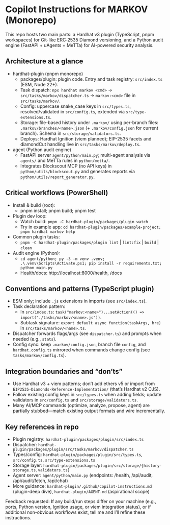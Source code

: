 # Copilot Instructions for MARKOV (Monorepo)

This repo hosts two main parts: a Hardhat v3 plugin (TypeScript, pnpm workspaces) for Git-like ERC‑2535 Diamond versioning, and a Python audit engine (FastAPI + uAgents + MeTTa) for AI-powered security analysis.

## Architecture at a glance
- hardhat-plugin (pnpm monorepo)
  - packages/plugin: plugin code. Entry and task registry: `src/index.ts` (ESM, Node 22+).
  - Task dispatch: `npx hardhat markov <cmd>` → `src/tasks/markov/dispatcher.ts` → `markov:<cmd>` file in `src/tasks/markov/`.
  - Config: uppercase snake_case keys in `src/types.ts`, resolved/validated in `src/config.ts`, extended via `src/type-extensions.ts`.
  - Storage: file-based history under `.markov/` using per-branch files: `.markov/branches/<name>.json` (+ `.markov/config.json` for current branch). Schema in `src/storage/validators.ts`.
  - Deploys: Hardhat Ignition (viem planned); EIP-2535 facets and diamondCut handling live in `src/tasks/markov/deploy.ts`.
- agent (Python audit engine)
  - FastAPI server `agent/python/main.py`; multi-agent analysis via `agents/` and MeTTa rules in `python/metta/`.
  - Integrates Blockscout MCP (no API keys) in `python/utils/blockscout.py` and generates reports via `python/utils/report_generator.py`.

## Critical workflows (PowerShell)
- Install & build (root):
  - pnpm install; pnpm build; pnpm test
- Plugin dev loop:
  - Watch build: `pnpm -C hardhat-plugin/packages/plugin watch`
  - Try in example app: `cd hardhat-plugin/packages/example-project; pnpm hardhat markov help`
- Common plugin tasks:
  - `pnpm -C hardhat-plugin/packages/plugin lint` | `lint:fix` | `build` | `clean`
- Audit engine (Python):
  - `cd agent/python; py -3 -m venv .venv; .\.venv\Scripts\Activate.ps1; pip install -r requirements.txt; python main.py`
  - Health/docs: http://localhost:8000/health, /docs

## Conventions and patterns (TypeScript plugin)
- ESM only; include `.js` extensions in imports (see `src/index.ts`).
- Task declaration pattern:
  - In `src/index.ts`: `task("markov:<name>")...setAction(() => import("./tasks/markov/<name>.js"))`.
  - Subtask signature: `export default async function(taskArgs, hre)` in `src/tasks/markov/<name>.ts`.
- Dispatcher forwards flags/args (see `dispatcher.ts`) and prompts when needed (e.g., `stats`).
- Config sync: keep `.markov/config.json`, branch file `config`, and `hardhat.config.ts` mirrored when commands change config (see `tasks/markov/config.ts`).

## Integration boundaries and “don’ts”
- Use Hardhat v3 + viem patterns; don’t add ethers v5 or import from `EIP2535-Diamonds-Reference-Implementation/` (that’s Hardhat v2 CJS).
- Follow existing config keys in `src/types.ts` when adding fields; update validators in `src/config.ts` and `src/storage/validators.ts`.
- Many AI/MCP commands (optimize, analyze, propose, agent) are partially stubbed—match existing output formats and wire incrementally.

## Key references in repo
- Plugin registry: `hardhat-plugin/packages/plugin/src/index.ts`
- Dispatcher: `hardhat-plugin/packages/plugin/src/tasks/markov/dispatcher.ts`
- Types/config: `hardhat-plugin/packages/plugin/src/types.ts`, `src/config.ts`, `src/type-extensions.ts`
- Storage layer: `hardhat-plugin/packages/plugin/src/storage/{history-storage.ts,validators.ts}`
- Agent server: `agent/python/main.py` (endpoints: /health, /api/audit, /api/audit/fetch, /api/chat)
- More guidance: `hardhat-plugin/.github/copilot-instructions.md` (plugin-deep dive), `hardhat-plugin/AGENT.md` (aspirational scope)

Feedback requested: If any build/run steps differ on your machine (e.g., ports, Python version, Ignition usage, or viem integration status), or if additional non-obvious workflows exist, tell me and I’ll refine these instructions.
